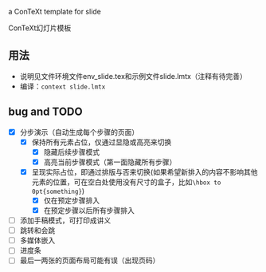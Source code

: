 a ConTeXt template for slide

ConTeXt幻灯片模板

## 用法

* 说明见文件环境文件env_slide.tex和示例文件slide.lmtx（注释有待完善）
* 编译：`context slide.lmtx`

## bug and TODO

* [x] 分步演示（自动生成每个步骤的页面）
  * [x] 保持所有元素占位，仅通过显隐或高亮来切换
    * [x] 隐藏后续步骤模式
    * [x] 高亮当前步骤模式（第一面隐藏所有步骤）
  * [x] 呈现实际占位，即通过排版与否来切换(如果希望新排入的内容不影响其他元素的位置，可在空白处使用没有尺寸的盒子，比如`\hbox to 0pt{something}`)
    * [x] 仅在预定步骤排入
    * [x] 在预定步骤以后所有步骤排入
* [ ] 添加手稿模式，可打印成讲义
* [ ] 跳转和会跳
* [ ] 多媒体嵌入
* [ ] 进度条
* [ ] 最后一两张的页面布局可能有误（出现页码）
